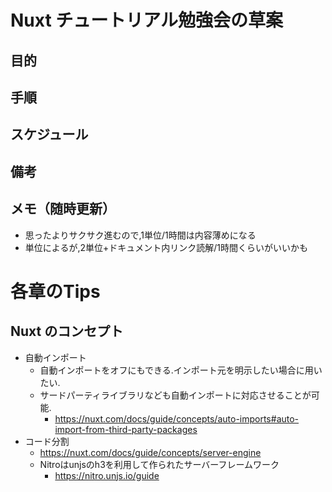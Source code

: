 # Nuxt チュートリアル勉強会の草案

## 目的

## 手順

## スケジュール

## 備考

## メモ（随時更新）
* 思ったよりサクサク進むので,1単位/1時間は内容薄めになる
* 単位によるが,2単位+ドキュメント内リンク読解/1時間くらいがいいかも

# 各章のTips

## Nuxt のコンセプト
* 自動インポート
  * 自動インポートをオフにもできる.インポート元を明示したい場合に用いたい.
  * サードパーティライブラリなども自動インポートに対応させることが可能.
    * https://nuxt.com/docs/guide/concepts/auto-imports#auto-import-from-third-party-packages
* コード分割
  * https://nuxt.com/docs/guide/concepts/server-engine
  * Nitroはunjsのh3を利用して作られたサーバーフレームワーク
    * https://nitro.unjs.io/guide
